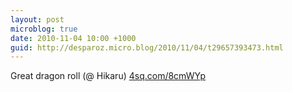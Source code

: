 ```yaml
---
layout: post
microblog: true
date: 2010-11-04 10:00 +1000
guid: http://desparoz.micro.blog/2010/11/04/t29657393473.html
---
```

Great dragon roll (@ Hikaru) [4sq.com/8cmWYp](http://4sq.com/8cmWYp)
